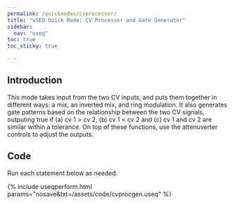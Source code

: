 ```yaml
---
permalink: /quickmodes/cvprocessor/
title: "uSEQ Quick Mode: CV Processor and Gate Generator"
sidebar:
  nav: "useq"
toc: true
toc_sticky: true

---
```


## Introduction

This mode takes input from the two CV inputs, and puts them together in different ways: a mix, an inverted mix, and ring modulation.  It also generates gate patterns based on the relationship between the two CV signals, outputing true if (a) cv 1 > cv 2, (b) cv 1 < cv 2 and (c) cv 1 and cv 2 are similar within a tolerance.  On top of these functions, use the attenuverter controls to adjust the outputs.

## Code 

Run each statement below as needed.

{% include useqperform.html params="nosave&txt=/assets/code/cvprocgen.useq" %}

